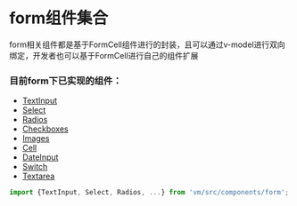form组件集合
================
form相关组件都是基于FormCell组件进行的封装，且可以通过v-model进行双向绑定，开发者也可以基于FormCell进行自己的组件扩展

### 目前form下已实现的组件：

* [TextInput](./textinput.md)
* [Select](./select.md)
* [Radios](./radios.md)
* [Checkboxes](./checkboxes.md)
* [Images](./images.md)
* [Cell](./formcell.md)
* [DateInput](./dateinput.md)
* [Switch](./switch.md)
* [Textarea](./textarea.md)

```js
import {TextInput, Select, Radios, ...} from 'vm/src/components/form';
```